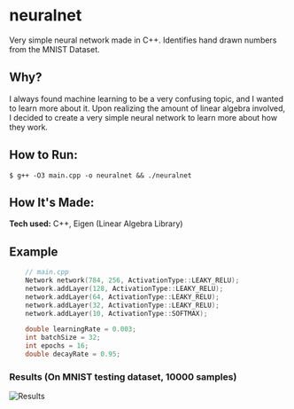 # neuralnet

Very simple neural network made in C++. Identifies hand drawn numbers from the MNIST Dataset.

## Why?

I always found machine learning to be a very confusing topic, and I wanted to learn more about it. Upon realizing the amount of linear algebra involved, I decided to create a very simple neural network to learn more about how they work.

## How to Run:

    $ g++ -O3 main.cpp -o neuralnet && ./neuralnet

## How It's Made:

**Tech used:** C++, Eigen (Linear Algebra Library)

## Example
```cpp
    // main.cpp
    Network network(784, 256, ActivationType::LEAKY_RELU);
    network.addLayer(128, ActivationType::LEAKY_RELU);
    network.addLayer(64, ActivationType::LEAKY_RELU);
    network.addLayer(32, ActivationType::LEAKY_RELU);
    network.addLayer(10, ActivationType::SOFTMAX);

    double learningRate = 0.003;
    int batchSize = 32;
    int epochs = 16;
    double decayRate = 0.95;
```
### Results (On MNIST testing dataset, 10000 samples)
![Results](https://github.com/user-attachments/assets/9963197a-c2a9-4023-8f6e-75dd066a7a49)
